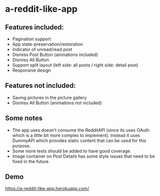 # a-reddit-like-app

## Features included:
  - Pagination support
  - App state-preservation/restoration
  - Indicator of unread/read post
  - Dismiss Post Button (animations included)
  - Dismiss All Button
  - Support split layout (left side: all posts / right side: detail post)
  - Responsive design

## Features not included:
  - Saving pictures in the picture gallery
  - Dismiss All Button (animations not included)

## Some notes
  - The app uses doesn't consume the RedditAPI (since its uses OAuth which is a little bit more complex to implement). Instead it uses DummyAPI which provides static content that can be used for this purpose.
  - Some more tests should be added to have good coverage.
  - Image container on Post Details has some style issues that need to be fixed in the future.

 ## Demo
 https://a-reddit-like-app.herokuapp.com/

